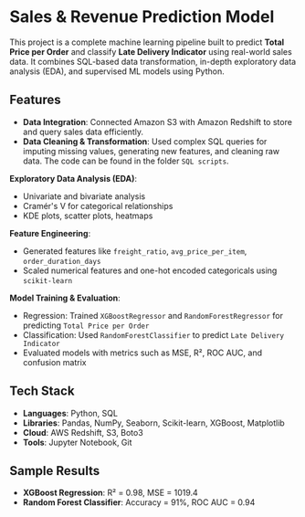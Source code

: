 # Sales & Revenue Prediction Model

This project is a complete machine learning pipeline built to predict **Total Price per Order** and classify **Late Delivery Indicator** using real-world sales data. It combines SQL-based data transformation, in-depth exploratory data analysis (EDA), and supervised ML models using Python.

## Features

-  **Data Integration**: Connected Amazon S3 with Amazon Redshift to store and query sales data efficiently.
-  **Data Cleaning & Transformation**: Used complex SQL queries for imputing missing values, generating new features, and cleaning raw data. The code can be found in the folder `SQL scripts`.
  
  **Exploratory Data Analysis (EDA)**:
  - Univariate and bivariate analysis
  - Cramér's V for categorical relationships
  - KDE plots, scatter plots, heatmaps
    
  **Feature Engineering**:
  - Generated features like `freight_ratio`, `avg_price_per_item`, `order_duration_days`
  - Scaled numerical features and one-hot encoded categoricals using `scikit-learn`
    
  **Model Training & Evaluation**:
  - Regression: Trained `XGBoostRegressor` and `RandomForestRegressor` for predicting `Total Price per Order`
  - Classification: Used `RandomForestClassifier` to predict `Late Delivery Indicator`
  - Evaluated models with metrics such as MSE, R², ROC AUC, and confusion matrix


##  Tech Stack

- **Languages**: Python, SQL
- **Libraries**: Pandas, NumPy, Seaborn, Scikit-learn, XGBoost, Matplotlib
- **Cloud**: AWS Redshift, S3, Boto3
- **Tools**: Jupyter Notebook, Git

## Sample Results

- **XGBoost Regression**: R² = 0.98, MSE = 1019.4  
- **Random Forest Classifier**: Accuracy = 91%, ROC AUC = 0.94


